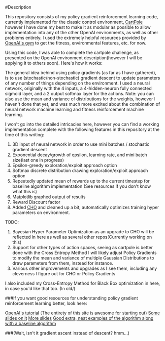 #Description

This repository consists of my policy gradient reinforcement learning code, currently implemented for the classic control environment, [CartPole](https://gym.openai.com/envs/CartPole-v0) however I have done my best to make it as modular as possible to allow implementation into any of the other OpenAI environments, as well as other problems entirely. I used the extremely helpful resources provided by [OpenAI's gym](https://gym.openai.com/envs) to get the fitness, environmental features, etc. for now.

Using this code, I was able to complete the cartpole challenge, as presented on the OpenAI environment description(however I will be applying it to others soon). Here's how it works:

The general idea behind using policy gradients (as far as I have gathered), is to use (stochastic/non-stochastic) gradient descent to update parameters of any number of things depending on the environment. I used a neural network, originally with the 4 inputs, a 4-hidden-neuron fully connected sigmoid layer, and a 2 output softmax layer for the actions. Note: you can also use the mean and variance of distributions for the weights, however I haven't done that yet, and was much more excited about the combination of neural network machine learning and fitness reinforcement machine learning.

I won't go into the detailed intricacies here, however you can find a working implementation complete with the following features in this repository at the time of this writing:
  1. 3D input of neural network in order to use mini batches / stochastic gradient descent
  2. Exponential decay/growth of epsilon, learning rate, and mini batch size(last one in progress)
  3. Epsilon-greedy exploration/exploit approach option
  4. Softmax discrete distribution drawing exploration/exploit approach option
  5. Repeatedly updated mean of rewards up to the current timestep for baseline algorithm implementation (See resources if you don't know what this is)
  6. Matplotlib graphed output of results
  7. Reward Discount factor
  8. Added [CHO](https://github.com/DarkElement75/cho) and cleaned up a bit, automatically optimizes training hyper parameters on environment.

TODO:
  1. Bayesian Hyper Parameter Optimization as an upgrade to CHO will be reflected in here as well as several other repos(Currently working on this)
  2. Support for other types of action spaces, seeing as cartpole is better done with the Cross Entropy Method I will likely adjust Policy Gradients to modify the mean and variance of multiple Gaussian Distributions to draw parameters from them, instead for instance.
  3. Various other improvements and upgrades as I see them, including any cleverness I figure out for CHO or Policy Gradients

I also included my Cross-Entropy Method for Black Box optimization in here, in case you'd like that too. (In old/)

###If you want good resources for understanding policy gradient reinforcement learning better, look here:

[OpenAI's tutorial](https://gym.openai.com/docs/rl#policy-gradients) (The entirety of this site is awesome for starting out)
[Some slides on it](http://home.deib.polimi.it/restelli/MyWebSite/pdf/rl7.pdf)
[More slides](https://www.cs.ox.ac.uk/people/nando.defreitas/machinelearning/lecture12.pdf)
[Good extra, neat examples of the algorithm along with a baseline algorithm](http://www.scholarpedia.org/article/Policy_gradient_methods)

###(Wait, isn't it gradient ascent instead of descent? hmm...)
